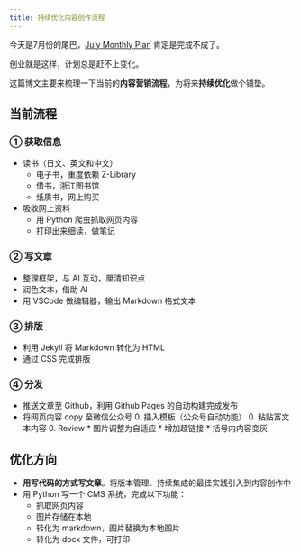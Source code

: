 ```yaml
---
title: 持续优化内容创作流程
---
```


今天是7月份的尾巴，[July Monthly Plan](/2023/07/04/july-monthly-plan.html) 肯定是完成不成了。

创业就是这样，计划总是赶不上变化。

这篇博文主要来梳理一下当前的**内容营销流程**，为将来**持续优化**做个铺垫。

## 当前流程

### ① 获取信息

* 读书（日文、英文和中文）
    * 电子书，重度依赖 Z-Library
    * 借书，浙江图书馆
    * 纸质书，网上购买
* 吸收网上资料
    * 用 Python 爬虫抓取网页内容
    * 打印出来细读，做笔记

### ② 写文章

* 整理框架，与 AI 互动，厘清知识点
* 润色文本，借助 AI
* 用 VSCode 做编辑器，输出 Markdown 格式文本

### ③ 排版

* 利用 Jekyll 将 Markdown 转化为 HTML
* 通过 CSS 完成排版

### ④ 分发

* 推送文章至 Github，利用 Github Pages 的自动构建完成发布
* 将网页内容 copy 至微信公众号
    0. 插入模板（公众号自动功能）
    0. 粘贴富文本内容
    0. Review
        * 图片调整为自适应
        * 增加超链接
        * 括号内内容变灰

## 优化方向

* **用写代码的方式写文章**。将版本管理、持续集成的最佳实践引入到内容创作中
* 用 Python 写一个 CMS 系统，完成以下功能：
    - 抓取网页内容
    - 图片存储在本地
    - 转化为 markdown，图片替换为本地图片
    - 转化为 docx 文件，可打印

